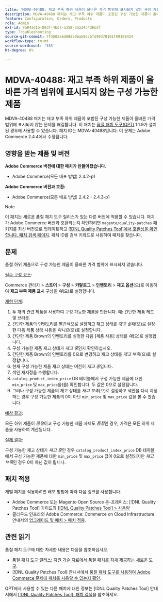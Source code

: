 ```yaml
---
title: 'MDVA-40488: 재고 부족 하위 제품이 올바른 가격 범위에 표시되지 않는 구성 가능한 제품'
description: MDVA-40488 패치는 재고 부족 하위 제품이 포함된 구성 가능한 제품이 올바른 가격 범위에 표시되지 않는 문제를 해결합니다. 이 패치는 [Quality Patches Tool (QPT)](https://experienceleague.adobe.com/en/docs/commerce-operations/tools/quality-patches-tool/quality-patches-tool-to-self-serve-quality-patches) 1.1.9가 설치된 경우 사용할 수 있습니다. 패치 ID는 MDVA-40488입니다. 이 문제는 Adobe Commerce 2.4.4에서 수정됩니다.
feature: Configuration, Orders, Products
role: Admin
exl-id: 9a843d1b-88df-4bd7-a358-3aa34c436bdf
type: Troubleshooting
source-git-commit: 7fdb02a6d89d50ea593c5fd99d78101f89198424
workflow-type: tm+mt
source-wordcount: '583'
ht-degree: 0%

---
```


# MDVA-40488: 재고 부족 하위 제품이 올바른 가격 범위에 표시되지 않는 구성 가능한 제품

MDVA-40488 패치는 재고 부족 하위 제품이 포함된 구성 가능한 제품이 올바른 가격 범위에 표시되지 않는 문제를 해결합니다. 이 패치는 [품질 패치 도구(QPT)](https://experienceleague.adobe.com/en/docs/commerce-operations/tools/quality-patches-tool/quality-patches-tool-to-self-serve-quality-patches) 1.1.9가 설치된 경우에 사용할 수 있습니다. 패치 ID는 MDVA-40488입니다. 이 문제는 Adobe Commerce 2.4.4에서 수정됩니다.

## 영향을 받는 제품 및 버전

**Adobe Commerce 버전에 대한 패치가 만들어졌습니다.**

* Adobe Commerce(모든 배포 방법) 2.4.2-p1

**Adobe Commerce 버전과 호환:**

* Adobe Commerce(모든 배포 방법) 2.4.2 - 2.4.3-p1

>[!NOTE]
>
>이 패치는 새로운 품질 패치 도구 릴리스가 있는 다른 버전에 적용할 수 있습니다. 패치가 Adobe Commerce 버전과 호환되는지 확인하려면 `magento/quality-patches` 패키지를 최신 버전으로 업데이트하고 [[!DNL Quality Patches Tool]에서 호환성을 확인합니다. 패치 검색 페이지](https://experienceleague.adobe.com/en/docs/commerce-operations/tools/quality-patches-tool/quality-patches-tool-to-self-serve-quality-patches). 패치 ID를 검색 키워드로 사용하여 패치를 찾습니다.

## 문제

품절 하위 제품으로 구성 가능한 제품이 올바른 가격 범위에 표시되지 않습니다.

<u>필수 구성 요소</u>:

Commerce 관리자 > **스토어** > **구성** > **카탈로그** > **인벤토리** > **재고 옵션**(으)로 이동하여 **재고 부족 제품 표시** 구성을 *예*(으)로 설정합니다.

<u>재현 단계</u>:

1. 두 개의 관련 제품을 사용하여 구성 가능한 제품을 만듭니다. 예: 간단한 제품 레드 및 브라운.
1. 간단한 제품의 인벤토리를 빨간색으로 설정하고 재고 상태를 *재고 상태*(으)로 설정한 다음 제품 상태 사용을 *아니요*(으)로 설정합니다.
1. 간단한 제품 Brown의 인벤토리를 설정한 다음 [제품 사용] 상태를 *예*(으)로 설정합니다.
1. 구성 가능한 제품 재고 상태가 *재고 중*&#x200B;인지 확인하십시오.
1. 간단한 제품 Brown의 인벤토리를 0으로 변경하고 재고 상태를 *재고 부족*(으)로 설정합니다.
1. 현재 구성 가능한 제품 재고 상태는 여전히 *재고 중*&#x200B;입니다.
1. 색인 재지정을 수행합니다.
1. `catalog_product_index_price` DB 테이블에서 구성 가능한 제품에 대한 `min_price` 및 `max_price`을(를) 확인합니다. 두 값은 0으로 설정됩니다.
1. 그러나 구성 가능한 제품의 재고 상태를 *재고 부족*(으)로 설정하고 색인을 다시 지정하는 경우 구성 가능한 제품의 0이 아닌 `min_price` 및 `max_price` 값을 볼 수 있습니다.

<u>예상 결과</u>:

모든 하위 제품이 *품절*&#x200B;이고 구성 가능한 제품 자체도 *품절*&#x200B;인 경우, 가격은 모든 하위 제품을 사용하여 계산됩니다.

<u>실제 결과</u>:

구성 가능한 재고 상태가 *재고 중*&#x200B;인 경우 `catalog_product_index_price` DB 테이블에서 구성 가능한 제품에 대한 `min_price` 및 `max_price` 값이 0으로 설정되지만 *재고 부족*&#x200B;인 경우 0이 아닌 값이 됩니다.

## 패치 적용

개별 패치를 적용하려면 배포 방법에 따라 다음 링크를 사용합니다.

* Adobe Commerce 또는 Magento Open Source 온-프레미스: [!DNL Quality Patches Tool] 가이드의 [[!DNL Quality Patches Tool] > 사용량](/help/tools/quality-patches-tool/usage.md)
* 클라우드 인프라의 Adobe Commerce: Commerce on Cloud Infrastructure 안내서의 [업그레이드 및 패치 > 패치 적용](https://experienceleague.adobe.com/docs/commerce-cloud-service/user-guide/develop/upgrade/apply-patches.html).

## 관련 읽기

품질 패치 도구에 대한 자세한 내용은 다음을 참조하십시오.

* [품질 패치 도구 릴리스: 지원 기술 자료에서 품질 패치를 자체 제공하는 새로운 도구](https://experienceleague.adobe.com/en/docs/commerce-operations/tools/quality-patches-tool/quality-patches-tool-to-self-serve-quality-patches).
* [!DNL Quality Patches Tool] 안내서에서 [품질 패치 도구를 사용하여 Adobe Commerce 문제에 패치를 사용할 수 있는지 확인](/help/tools/quality-patches-tool/patches-available-in-qpt/check-patch-for-magento-issue-with-magento-quality-patches.md).

QPT에서 사용할 수 있는 다른 패치에 대한 정보는 [!DNL Quality Patches Tool] 안내서에서 [[!DNL Quality Patches Tool]: 패치 검색](https://experienceleague.adobe.com/tools/commerce-quality-patches/index.html)을 참조하세요.

